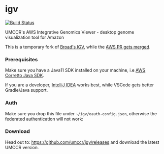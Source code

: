 # igv
[![Build Status](https://travis-ci.org/umccr/igv.svg?branch=umccr)](https://travis-ci.org/umccr/igv)

UMCCR's AWS Integrative Genomics Viewer - desktop genome visualization tool for Amazon

This is a temporary fork of [Broad's IGV](https://github.com/igvteam/igv), while the [AWS PR gets merged](https://github.com/igvteam/igv/pull/620). 

### Prerequisites

Make sure you have a Java11 SDK installed on your machine, i.e [AWS Corretto Java SDK](https://docs.aws.amazon.com/corretto/latest/corretto-11-ug/downloads-list.html).

If you are a developer, [IntelliJ IDEA](https://www.jetbrains.com/idea/download/download-thanks.html) works best, while VSCode gets better Gradle/Java support.

### Auth

Make sure you drop this file under `~/igv/oauth-config.json`, otherwise the federated authentication will not work:


### Download

Head out to: https://github.com/umccr/igv/releases and download the latest UMCCR version.
